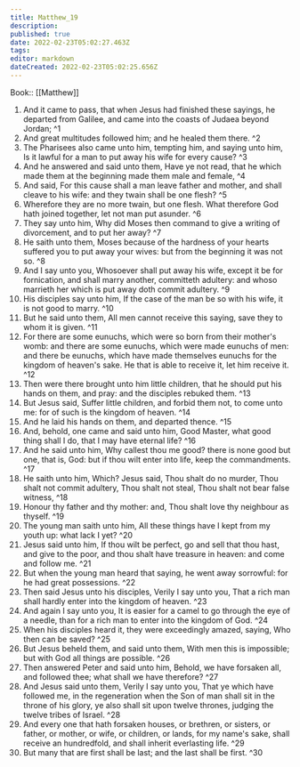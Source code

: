 ```yaml
---
title: Matthew_19
description: 
published: true
date: 2022-02-23T05:02:27.463Z
tags: 
editor: markdown
dateCreated: 2022-02-23T05:02:25.656Z
---
```


 Book:: [[Matthew]]
 1. And it came to pass, that when Jesus had finished these sayings, he departed from Galilee, and came into the coasts of Judaea beyond Jordan; ^1
 2. And great multitudes followed him; and he healed them there. ^2
 3. The Pharisees also came unto him, tempting him, and saying unto him, Is it lawful for a man to put away his wife for every cause? ^3
 4. And he answered and said unto them, Have ye not read, that he which made them at the beginning made them male and female, ^4
 5. And said, For this cause shall a man leave father and mother, and shall cleave to his wife: and they twain shall be one flesh? ^5
 6. Wherefore they are no more twain, but one flesh. What therefore God hath joined together, let not man put asunder. ^6
 7. They say unto him, Why did Moses then command to give a writing of divorcement, and to put her away? ^7
 8. He saith unto them, Moses because of the hardness of your hearts suffered you to put away your wives: but from the beginning it was not so. ^8
 9. And I say unto you, Whosoever shall put away his wife, except it be for fornication, and shall marry another, committeth adultery: and whoso marrieth her which is put away doth commit adultery. ^9
 10. His disciples say unto him, If the case of the man be so with his wife, it is not good to marry. ^10
 11. But he said unto them, All men cannot receive this saying, save they to whom it is given. ^11
 12. For there are some eunuchs, which were so born from their mother's womb: and there are some eunuchs, which were made eunuchs of men: and there be eunuchs, which have made themselves eunuchs for the kingdom of heaven's sake. He that is able to receive it, let him receive it. ^12
 13. Then were there brought unto him little children, that he should put his hands on them, and pray: and the disciples rebuked them. ^13
 14. But Jesus said, Suffer little children, and forbid them not, to come unto me: for of such is the kingdom of heaven. ^14
 15. And he laid his hands on them, and departed thence. ^15
 16. And, behold, one came and said unto him, Good Master, what good thing shall I do, that I may have eternal life? ^16
 17. And he said unto him, Why callest thou me good? there is none good but one, that is, God: but if thou wilt enter into life, keep the commandments. ^17
 18. He saith unto him, Which? Jesus said, Thou shalt do no murder, Thou shalt not commit adultery, Thou shalt not steal, Thou shalt not bear false witness, ^18
 19. Honour thy father and thy mother: and, Thou shalt love thy neighbour as thyself. ^19
 20. The young man saith unto him, All these things have I kept from my youth up: what lack I yet? ^20
 21. Jesus said unto him, If thou wilt be perfect, go and sell that thou hast, and give to the poor, and thou shalt have treasure in heaven: and come and follow me. ^21
 22. But when the young man heard that saying, he went away sorrowful: for he had great possessions. ^22
 23. Then said Jesus unto his disciples, Verily I say unto you, That a rich man shall hardly enter into the kingdom of heaven. ^23
 24. And again I say unto you, It is easier for a camel to go through the eye of a needle, than for a rich man to enter into the kingdom of God. ^24
 25. When his disciples heard it, they were exceedingly amazed, saying, Who then can be saved? ^25
 26. But Jesus beheld them, and said unto them, With men this is impossible; but with God all things are possible. ^26
 27. Then answered Peter and said unto him, Behold, we have forsaken all, and followed thee; what shall we have therefore? ^27
 28. And Jesus said unto them, Verily I say unto you, That ye which have followed me, in the regeneration when the Son of man shall sit in the throne of his glory, ye also shall sit upon twelve thrones, judging the twelve tribes of Israel. ^28
 29. And every one that hath forsaken houses, or brethren, or sisters, or father, or mother, or wife, or children, or lands, for my name's sake, shall receive an hundredfold, and shall inherit everlasting life. ^29
 30. But many that are first shall be last; and the last shall be first. ^30

